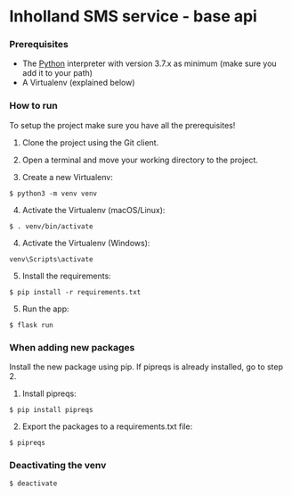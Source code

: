 # Inholland SMS service - base api

### Prerequisites
* The <a href="https://www.python.org/">Python</a> interpreter with version 3.7.x as minimum (make sure you add it to your path)
* A Virtualenv (explained below)

### How to run
To setup the project make sure you have all the prerequisites!

1. Clone the project using the Git client.

2. Open a terminal and move your working directory to the project.

3. Create a new Virtualenv:
```
$ python3 -m venv venv
```

4. Activate the Virtualenv (macOS/Linux):
```
$ . venv/bin/activate
```
4. Activate the Virtualenv (Windows):
```
venv\Scripts\activate
```

5. Install the requirements:
```
$ pip install -r requirements.txt
```

5. Run the app:
```
$ flask run
```

### When adding new packages
Install the new package using pip.
If pipreqs is already installed, go to step 2.

1. Install pipreqs:
```
$ pip install pipreqs
```
2. Export the packages to a requirements.txt file:
```
$ pipreqs 
```

### Deactivating the venv
```
$ deactivate
```
